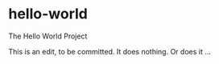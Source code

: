 # hello-world
The Hello World Project

This is an edit, to be committed.  It does nothing.  Or does it ...

